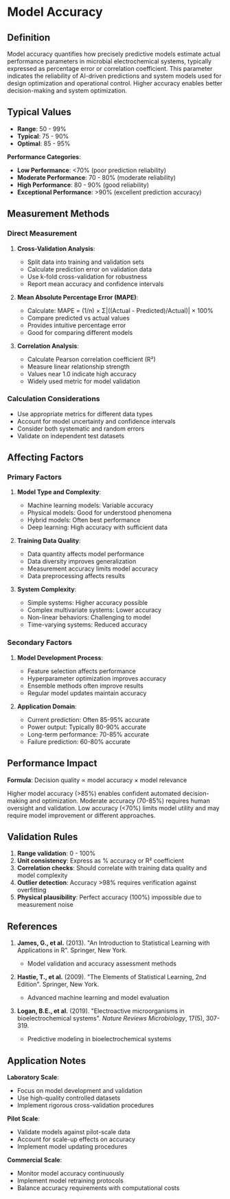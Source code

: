 <!--
Parameter ID: model_accuracy
Category: monitoring
Generated: 2025-01-16T12:24:00.000Z
-->

# Model Accuracy

## Definition

Model accuracy quantifies how precisely predictive models estimate actual
performance parameters in microbial electrochemical systems, typically expressed
as percentage error or correlation coefficient. This parameter indicates the
reliability of AI-driven predictions and system models used for design
optimization and operational control. Higher accuracy enables better
decision-making and system optimization.

## Typical Values

- **Range**: 50 - 99%
- **Typical**: 75 - 90%
- **Optimal**: 85 - 95%

**Performance Categories**:

- **Low Performance**: <70% (poor prediction reliability)
- **Moderate Performance**: 70 - 80% (moderate reliability)
- **High Performance**: 80 - 90% (good reliability)
- **Exceptional Performance**: >90% (excellent prediction accuracy)

## Measurement Methods

### Direct Measurement

1. **Cross-Validation Analysis**:

   - Split data into training and validation sets
   - Calculate prediction error on validation data
   - Use k-fold cross-validation for robustness
   - Report mean accuracy and confidence intervals

2. **Mean Absolute Percentage Error (MAPE)**:

   - Calculate: MAPE = (1/n) × Σ|((Actual - Predicted)/Actual)| × 100%
   - Compare predicted vs actual values
   - Provides intuitive percentage error
   - Good for comparing different models

3. **Correlation Analysis**:
   - Calculate Pearson correlation coefficient (R²)
   - Measure linear relationship strength
   - Values near 1.0 indicate high accuracy
   - Widely used metric for model validation

### Calculation Considerations

- Use appropriate metrics for different data types
- Account for model uncertainty and confidence intervals
- Consider both systematic and random errors
- Validate on independent test datasets

## Affecting Factors

### Primary Factors

1. **Model Type and Complexity**:

   - Machine learning models: Variable accuracy
   - Physical models: Good for understood phenomena
   - Hybrid models: Often best performance
   - Deep learning: High accuracy with sufficient data

2. **Training Data Quality**:

   - Data quantity affects model performance
   - Data diversity improves generalization
   - Measurement accuracy limits model accuracy
   - Data preprocessing affects results

3. **System Complexity**:
   - Simple systems: Higher accuracy possible
   - Complex multivariate systems: Lower accuracy
   - Non-linear behaviors: Challenging to model
   - Time-varying systems: Reduced accuracy

### Secondary Factors

1. **Model Development Process**:

   - Feature selection affects performance
   - Hyperparameter optimization improves accuracy
   - Ensemble methods often improve results
   - Regular model updates maintain accuracy

2. **Application Domain**:
   - Current prediction: Often 85-95% accurate
   - Power output: Typically 80-90% accurate
   - Long-term performance: 70-85% accurate
   - Failure prediction: 60-80% accurate

## Performance Impact

**Formula**: Decision quality ∝ model accuracy × model relevance

Higher model accuracy (>85%) enables confident automated decision-making and
optimization. Moderate accuracy (70-85%) requires human oversight and
validation. Low accuracy (<70%) limits model utility and may require model
improvement or different approaches.

## Validation Rules

1. **Range validation**: 0 - 100%
2. **Unit consistency**: Express as % accuracy or R² coefficient
3. **Correlation checks**: Should correlate with training data quality and model
   complexity
4. **Outlier detection**: Accuracy >98% requires verification against
   overfitting
5. **Physical plausibility**: Perfect accuracy (100%) impossible due to
   measurement noise

## References

1. **James, G., et al.** (2013). "An Introduction to Statistical Learning with
   Applications in R". Springer, New York.

   - Model validation and accuracy assessment methods

2. **Hastie, T., et al.** (2009). "The Elements of Statistical Learning, 2nd
   Edition". Springer, New York.

   - Advanced machine learning and model evaluation

3. **Logan, B.E., et al.** (2019). "Electroactive microorganisms in
   bioelectrochemical systems". _Nature Reviews Microbiology_, 17(5), 307-319.
   - Predictive modeling in bioelectrochemical systems

## Application Notes

**Laboratory Scale**:

- Focus on model development and validation
- Use high-quality controlled datasets
- Implement rigorous cross-validation procedures

**Pilot Scale**:

- Validate models against pilot-scale data
- Account for scale-up effects on accuracy
- Implement model updating procedures

**Commercial Scale**:

- Monitor model accuracy continuously
- Implement model retraining protocols
- Balance accuracy requirements with computational costs
